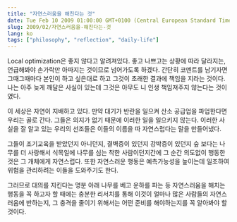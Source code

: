 ```yaml
---
title: "자연스러움을 해친다는 것"
date: Tue Feb 10 2009 01:00:00 GMT+0100 (Central European Standard Time)
slug: 2009/02/자연스러움을-해친다는-것
lang: ko
tags: ["philosophy", "reflection", "daily-life"]
---
```


Local optimization은 좋지 않다고 알려져있다. 좋고 나쁘고는 상황에 따라 달라지는, 언급해봐야 손가락만 아파지는 것이므로 넘어가도록 하겠다. 간단히 코멘트를 남기자면 그때그때마다 본인이 하고 싶은대로 하고 그것이 초래한 결과에 책임을 지라는 것이다. 나는 아주 늦게 깨달은 사실이 있는데 그것은 아무도 니 인생 책임져주지 않는다는 것이였다.

이 세상은 자연이 지배하고 있다. 만약 대기가 반란을 일으켜 산소 공급업을 파업한다면 우리는 골로 간다. 그들은 의지가 없기 때문에 이러한 일을 일으키지 않는다. 이러한 사실을 잘 알고 있는 우리의 선조들은 이들의 이름을 따 자연스럽다는 말을 만들어냈다.

그들이 조기교육을 받았던지 아니던지, 결벽증이 있던지 강박증이 있던지 숲 보다는 나무를 더 사랑해서 식목일에 나무를 심는 착한 사람이던지간에 그 순간 의도없이 행동한 것은 그 개체에게 자연스럽다. 또한 자연스러운 행동은 예측가능성을 높이는데 일조하여 위험을 관리하려는 이들을 도와주기도 한다.

그러므로 대의를 지킨다는 명분 아래 나무를 베고 운하를 파는 등 자연스러움을 해치는 행동을 꼭 하고자 할 때에는 충분한 리서치를 통해 이것이 얼마나 많은 사람들의 자연스러움에 반하는지, 그 충격을 줄이기 위해서는 어떤 준비를 해야하는지를 꼭 알아봐야 할 것이다.
